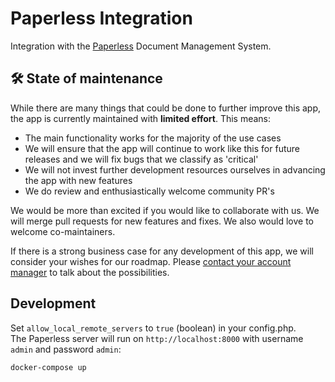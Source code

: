# Paperless Integration

Integration with the [Paperless](https://docs.paperless-ngx.com) Document Management System.

## **🛠️ State of maintenance**

While there are many things that could be done to further improve this app, the app is currently maintained with **limited effort**. This means:

- The main functionality works for the majority of the use cases
- We will ensure that the app will continue to work like this for future releases and we will fix bugs that we classify as 'critical'
- We will not invest further development resources ourselves in advancing the app with new features
- We do review and enthusiastically welcome community PR's

We would be more than excited if you would like to collaborate with us. We will merge pull requests for new features and fixes. We also would love to welcome co-maintainers.

If there is a strong business case for any development of this app, we will consider your wishes for our roadmap. Please [contact your account manager](https://nextcloud.com/enterprise/) to talk about the possibilities.

## Development

Set `allow_local_remote_servers` to `true` (boolean) in your config.php.  
The Paperless server will run on `http://localhost:8000` with username `admin` and password `admin`:
```bash
docker-compose up
``` 
